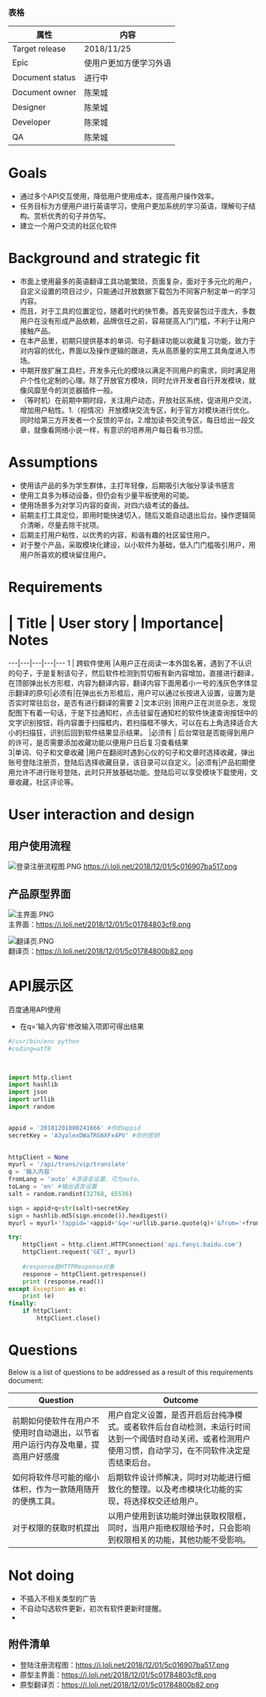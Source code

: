 

### 表格
属性 | 内容
---|---
Target release  | 2018/11/25
Epic            | 使用户更加方便学习外语
Document status | 进行中
Document owner  | 陈荣城
Designer        | 陈荣城
Developer       | 陈荣城
QA              | 陈荣城


# Goals
- 通过多个API交互使用，降低用户使用成本，提高用户操作效率。
- 任务目标为方便用户进行英语学习，使用户更加系统的学习英语，理解句子结构。赏析优秀的句子并仿写。
- 建立一个用户交流的社区化软件

# Background and strategic fit
- 市面上使用最多的英语翻译工具功能繁琐，页面复杂，面对于多元化的用户，自定义设置的项目过少，只能通过开放数据下载包为不同客户制定单一的学习内容。
- 而且，对于工具的位置定位，随着时代的快节奏。首先安装包过于庞大，多数用户在没有形成产品依赖，品牌信任之前，容易提高入门门槛，不利于让用户接触产品。
- 在本产品里，初期只提供基本的单词、句子翻译功能以收藏复习功能，致力于对内容的优化，界面以及操作逻辑的跟进，先从高质量的实用工具角度进入市场。
- 中期开放扩展工具栏，开发多元化的模块以满足不同用户的需求，同时满足用户个性化定制的心理。除了开放官方模块，同时允许开发者自行开发模块，就像风靡至今的浏览器插件一般。
- （等时机）在前期中期时段，关注用户动态，开放社区系统，促进用户交流，增加用户粘性。1.（视情况）开放模块交流专区，利于官方对模块进行优化。同时给第三方开发者一个反馈的平台。2.增加读书交流专区，每日给出一段文章，就像看网络小说一样，有意识的培养用户每日看书习惯。

# Assumptions
- 使用该产品的多为学生群体，主打年轻像，后期吸引大咖分享读书感言
- 使用工具多为移动设备，但仍会有少量平板使用的可能。
- 使用场景多为对学习内容的查询，对四六级考试的备战。
- 前期主打工具定位，即用时能快速切入，随后又能自动退出后台。操作逻辑简介清晰，尽量去除干扰项。
- 后期主打用户粘性，以优秀的内容，和谐有趣的社区留住用户。
- 对于整个产品，采取模块化建设，以小软件为基础，低入门门槛吸引用户，用用户所喜欢的模块留住用户。

# Requirements

# | Title | User story | Importance| Notes
---|---|---|---|---
  1 | 跨软件使用 |A用户正在阅读一本外国名著，遇到了不认识的句子，于是复制该句子，然后软件检测到剪切板有新内容增加，直接进行翻译，在顶部弹出长方形框，内容为翻译内容，翻译内容下面用着小一号的浅灰色字体显示翻译的原句|必须有|在弹出长方形框后，用户可以通过长按进入设置，设置为是否实时常驻后台，是否有进行翻译的需要 
  2      |文本识别 |B用户正在浏览杂志，发现配图下有着一句话，于是下拉通知栏，点击驻留在通知栏的软件快速查询按钮中的文字识别按钮，将内容置于扫描框内，若扫描框不够大，可以在右上角选择适合大小的扫描狂，识别后回到软件结果显示结果。  |必须有 |   后台常驻是否能得到用户的许可，是否需要添加收藏功能以便用户日后复习查看结果         
  3|单词、句子和文章收藏    |用户在翻阅时遇到心仪的句子和文章时选择收藏，弹出账号登陆注册页，登陆后选择收藏目录，该目录可以自定义。|必须有|产品初期使用允许不进行账号登陆，此时只开放基础功能。登陆后可以享受模块下载使用，文章收藏，社区评论等。

# User interaction and design
## 用户使用流程  
![登录注册流程图.PNG](https://i.loli.net/2018/12/01/5c016907ba517.png)  https://i.loli.net/2018/12/01/5c016907ba517.png
## 产品原型界面
![主界面.PNG](https://i.loli.net/2018/12/01/5c01784803cf8.png)  
主界面：https://i.loli.net/2018/12/01/5c01784803cf8.png

![翻译页.PNG](https://i.loli.net/2018/12/01/5c01784800b82.png)  
翻译页：https://i.loli.net/2018/12/01/5c01784800b82.png

# API展示区
百度通用API使用
- 在q='输入内容'修改输入项即可得出结果
``` python
#/usr/bin/env python
#coding=utf8
 


import http.client
import hashlib
import json
import urllib
import random


appid = '20181201000241666' #你的appid
secretKey = 'A3yalexDWaTRG6XFx4PV' #你的密钥

 
httpClient = None
myurl = '/api/trans/vip/translate'
q = '输入内容'
fromLang = 'auto' #源语言设置，可为auto。
toLang = 'en' #输出语言设置
salt = random.randint(32768, 65536)

sign = appid+q+str(salt)+secretKey
sign = hashlib.md5(sign.encode()).hexdigest()
myurl = myurl+'?appid='+appid+'&q='+urllib.parse.quote(q)+'&from='+fromLang+'&to='+toLang+'&salt='+str(salt)+'&sign='+sign

try:
    httpClient = http.client.HTTPConnection('api.fanyi.baidu.com')
    httpClient.request('GET', myurl)
 
    #response是HTTPResponse对象
    response = httpClient.getresponse()
    print (response.read())
except Exception as e:
    print (e)
finally:
    if httpClient:
        httpClient.close()

```

# Questions

Below is a list of questions to be addressed as a result of this requirements document:

Question | Outcome
---|---
前期如何使软件在用户不使用时自动退出，以节省用户运行内存及电量，提高用户好感度 | 用户自定义设置，是否开启后台纯净模式。或者软件后台自动检测，未运行时间达到一个阈值时自动关闭，或者检测用户使用习惯，自动学习，在不同软件决定是否结束后台。 
|如何将软件尽可能的缩小体积，作为一款随用随开的便携工具。|后期软件设计师解决，同时对功能进行细致化的整理。以及考虑模块化功能的实现，将选择权交还给用户。
|对于权限的获取时机提出|以用户使用到该功能时弹出获取权限框，同时，当用户拒绝权限给予时，只会影响到权限相关的功能，其他功能不受影响。


# Not doing
- 不插入不相关类型的广告
- 不自动勾选软件更新，初次有软件更新时提醒。
- 

## 附件清单
- 登陆注册流程图：https://i.loli.net/2018/12/01/5c016907ba517.png
- 原型主界面：https://i.loli.net/2018/12/01/5c01784803cf8.png
- 原型翻译页：https://i.loli.net/2018/12/01/5c01784800b82.png
